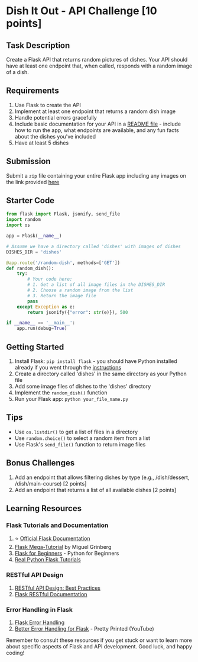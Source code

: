 # Dish It Out - API Challenge [10 points]

## Task Description
Create a Flask API that returns random pictures of dishes. Your API should have at least one endpoint that, when called, responds with a random image of a dish.

## Requirements
1. Use Flask to create the API
2. Implement at least one endpoint that returns a random dish image
3. Handle potential errors gracefully
4. Include basic documentation for your API in a [README file](https://www.makeareadme.com/) - include how to run the app, what endpoints are available, and any fun facts about the dishes you've included
5. Have at least 5 dishes

## Submission
Submit a `zip` file containing your entire Flask app including any images on the link provided [here](https://shriteq.org/task-force/tasks)

## Starter Code

```python
from flask import Flask, jsonify, send_file
import random
import os

app = Flask(__name__)

# Assume we have a directory called 'dishes' with images of dishes
DISHES_DIR = 'dishes'

@app.route('/random-dish', methods=['GET'])
def random_dish():
    try:
        # Your code here: 
        # 1. Get a list of all image files in the DISHES_DIR
        # 2. Choose a random image from the list
        # 3. Return the image file
        pass
    except Exception as e:
        return jsonify({"error": str(e)}), 500

if __name__ == '__main__':
    app.run(debug=True)
```

## Getting Started
1. Install Flask: `pip install flask` - you should have Python installed already if you went through the [instructions](https://shriteq.org/task-force/instructions)
2. Create a directory called 'dishes' in the same directory as your Python file
3. Add some image files of dishes to the 'dishes' directory
4. Implement the `random_dish()` function
5. Run your Flask app: `python your_file_name.py`

## Tips
- Use `os.listdir()` to get a list of files in a directory
- Use `random.choice()` to select a random item from a list
- Use Flask's `send_file()` function to return image files

## Bonus Challenges
1. Add an endpoint that allows filtering dishes by type (e.g., /dish/dessert, /dish/main-course) [2 points]
2. Add an endpoint that returns a list of all available dishes [2 points]

## Learning Resources

### Flask Tutorials and Documentation
1. ⭐️ [Official Flask Documentation](https://flask.palletsprojects.com/)
2. [Flask Mega-Tutorial](https://blog.miguelgrinberg.com/post/the-flask-mega-tutorial-part-i-hello-world) by Miguel Grinberg
3. [Flask for Beginners](https://www.pythonforbeginners.com/flask/) - Python for Beginners
4. [Real Python Flask Tutorials](https://realpython.com/tutorials/flask/)

### RESTful API Design
1. [RESTful API Design: Best Practices](https://blog.restcase.com/restful-api-design-13-best-practices-to-make-your-users-happy/)
2. [Flask RESTful Documentation](https://flask-restful.readthedocs.io/en/latest/)

### Error Handling in Flask
1. [Flask Error Handling](https://flask.palletsprojects.com/en/2.0.x/errorhandling/)
2. [Better Error Handling for Flask](https://www.youtube.com/watch?v=lYqxU4z5sHE) - Pretty Printed (YouTube)

Remember to consult these resources if you get stuck or want to learn more about specific aspects of Flask and API development. Good luck, and happy coding!